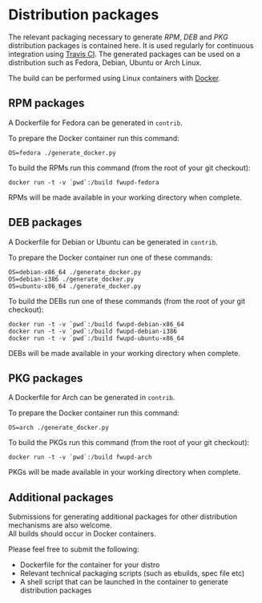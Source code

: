 Distribution packages
=====================
The relevant packaging necessary to generate *RPM*, *DEB* and *PKG* distribution packages is contained here.
It is used regularly for continuous integration using [Travis CI](http://travis-ci.org). The generated packages can be used on a distribution such as Fedora, Debian, Ubuntu or Arch Linux.

The build can be performed using Linux containers with [Docker](https://www.docker.com).

## RPM packages
A Dockerfile for Fedora can be generated in `contrib`.

To prepare the Docker container run this command:

```
OS=fedora ./generate_docker.py
```

To build the RPMs run this command (from the root of your git checkout):

```
docker run -t -v `pwd`:/build fwupd-fedora
```

RPMs will be made available in your working directory when complete.

## DEB packages
A Dockerfile for Debian or Ubuntu can be generated in `contrib`.

To prepare the Docker container run one of these commands:

```
OS=debian-x86_64 ./generate_docker.py
OS=debian-i386 ./generate_docker.py
OS=ubuntu-x86_64 ./generate_docker.py
```


To build the DEBs run one of these commands (from the root of your git checkout):

```
docker run -t -v `pwd`:/build fwupd-debian-x86_64
docker run -t -v `pwd`:/build fwupd-debian-i386
docker run -t -v `pwd`:/build fwupd-ubuntu-x86_64
```

DEBs will be made available in your working directory when complete.

## PKG packages
A Dockerfile for Arch can be generated in `contrib`.

To prepare the Docker container run this command:

```
OS=arch ./generate_docker.py
```

To build the PKGs run this command (from the root of your git checkout):

```
docker run -t -v `pwd`:/build fwupd-arch
```

PKGs will be made available in your working directory when complete.

## Additional packages
Submissions for generating additional packages for other distribution mechanisms are also welcome.  
All builds should occur in Docker containers.

Please feel free to submit the following:
* Dockerfile for the container for your distro
* Relevant technical packaging scripts (such as ebuilds, spec file etc)
* A shell script that can be launched in the container to generate distribution packages
